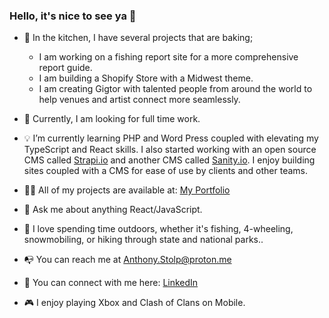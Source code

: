 ### Hello, it's nice to see ya 👋

- :honey_pot: In the kitchen, I have several projects that are baking;
      <ul>
            <li>I am working on a fishing report site for a more comprehensive report guide.</li>
            <li>I am building a Shopify Store with a Midwest theme.</li>
            <li>I am creating Gigtor with talented people from around the world to help venues and artist connect more seamlessly.</li>
      </ul>
- :eyes: Currently, I am looking for full time work.
- :bulb: I’m currently learning PHP and Word Press coupled with elevating my TypeScript and React skills. I also started working with an open source CMS called <a href="https://strapi.io">Strapi.io</a> and another CMS called <a href="https://www.sanity.io/">Sanity.io</a>. I enjoy building sites coupled with a CMS for ease of use by clients and other teams.
- :man_technologist: All of my projects are available at: <a href="https://anthonystolp.dev">My Portfolio</a>
- :speech_balloon: Ask me about anything React/JavaScript.
- :evergreen_tree: I love spending time outdoors, whether it's fishing, 4-wheeling, snowmobiling, or hiking through state and national parks..

- :mailbox_with_no_mail: You can reach me at <a href="mailto:anthony.stolp@proton.me">Anthony.Stolp@proton.me</a>
- :handshake: You can connect with me here: <a href="https://linkedin.com/in/anthonyjstolp">LinkedIn</a>
- :video_game: I enjoy playing Xbox and Clash of Clans on Mobile. 
